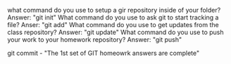 what command do you use to setup a gir repository inside of your folder? Answer: "git init"
What command do you use to ask git to start tracking a file? Anser: "git add"
What command do you use to get updates from the class repository? Answer: "git update"
What command do you use to push your work to your homework repository? Answer: "git push"

git commit - "The 1st set of GIT homeowrk answers are complete"
